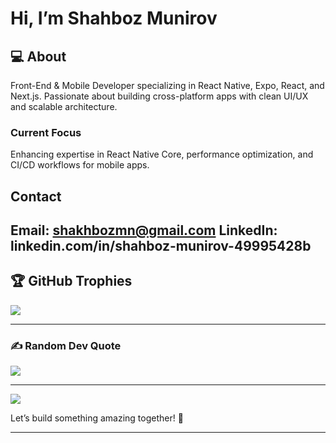 
# Hi, I’m Shahboz Munirov

## 💻 About 

Front-End & Mobile Developer specializing in React Native, Expo, React, and Next.js. Passionate about building cross-platform apps with clean UI/UX and scalable architecture.

### Current Focus
Enhancing expertise in React Native Core, performance optimization, and CI/CD workflows for mobile apps.

## Contact

Email: shakhbozmn@gmail.com
LinkedIn: linkedin.com/in/shahboz-munirov-49995428b
---

## 🏆 GitHub Trophies
![](https://github-profile-trophy.vercel.app/?username=shakhbozmn&theme=default&no-frame=false&no-bg=true&margin-w=4)

---

### ✍️ Random Dev Quote
![](https://quotes-github-readme.vercel.app/api?type=horizontal&theme=light)

---
[![](https://visitcount.itsvg.in/api?id=shakhbozmn&icon=0&color=0)](https://visitcount.itsvg.in)

Let’s build something amazing together! 🚀  

---
